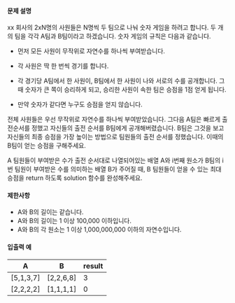 #### 문제 설명
xx 회사의 2xN명의 사원들은 N명씩 두 팀으로 나눠 숫자 게임을 하려고 합니다. 두 개의 팀을 각각 A팀과 B팀이라고 하겠습니다. 숫자 게임의 규칙은 다음과 같습니다.

* 먼저 모든 사원이 무작위로 자연수를 하나씩 부여받습니다.
  
* 각 사원은 딱 한 번씩 경기를 합니다.
  
* 각 경기당 A팀에서 한 사원이, B팀에서 한 사원이 나와 서로의 수를 공개합니다. 그때 숫자가
큰 쪽이 승리하게 되고, 승리한 사원이 속한 팀은 승점을 1점 얻게 됩니다.

* 만약 숫자가 같다면 누구도 승점을 얻지 않습니다.
  
전체 사원들은 우선 무작위로 자연수를 하나씩 부여받았습니다. 그다음 A팀은 빠르게 출전순서를 정했고 자신들의 출전 순서를 B팀에게 공개해버렸습니다. B팀은 그것을 보고 자신들의 최종 승점을 가장 높이는 방법으로 팀원들의 출전 순서를 정했습니다. 이때의 B팀이 얻는 승점을 구해주세요.

A 팀원들이 부여받은 수가 출전 순서대로 나열되어있는 배열 A와 i번째 원소가 B팀의 i번 팀원이 부여받은 수를 의미하는 배열 B가 주어질 때, B 팀원들이 얻을 수 있는 최대 승점을 return 하도록 solution 함수를 완성해주세요.

#### 제한사항
* A와 B의 길이는 같습니다.
* A와 B의 길이는 1 이상 100,000 이하입니다.
* A와 B의 각 원소는 1 이상 1,000,000,000 이하의 자연수입니다.
  
#### 입출력 예
|A|B|result|
|-|-|-|
|[5,1,3,7]|[2,2,6,8]|3|
|[2,2,2,2]|[1,1,1,1]|0|
